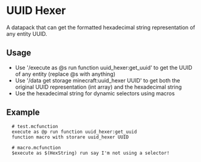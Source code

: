 # UUID Hexer
A datapack that can get the formatted hexadecimal string representation of any entity UUID.

## Usage
* Use '/execute as @s run function uuid_hexer:get_uuid' to get the UUID of any entity (replace @s with anything)
* Use '/data get storage minecraft:uuid_hexer UUID' to get both the original UUID representation (int array) and the hexadecimal string
* Use the hexadecimal string for dynamic selectors using macros

## Example
```
  # test.mcfunction
  execute as @p run function uuid_hexer:get_uuid
  function macro with storare uuid_hexer UUID

  # macro.mcfunction
  $execute as $(HexString) run say I'm not using a selector!
```
